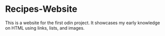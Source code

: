 # Recipes-Website
This is a website for the first odin project. It showcases my early knowledge on HTML using links, lists, and images.